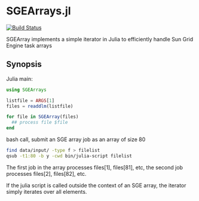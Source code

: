 SGEArrays.jl
===========
[![Build Status](https://travis-ci.org/davidavdav/SGEArrays.jl.svg)](https://travis-ci.org/davidavdav/SGEArrays.jl)

SGEArray implements a simple iterator in Julia to efficiently handle Sun Grid Engine task arrays

Synopsis
--------

Julia main:

```julia
using SGEArrays

listfile = ARGS[1]
files = readdlm(listfile)

for file in SGEArray(files)
  ## process file $file 
end
```

bash call, submit an SGE array job as an array of size 80

```bash
find data/input/ -type f > filelist
qsub -t1:80 -b y -cwd bin/julia-script filelist
```

The first job in the array processes files[1], files[81], etc, the second job processes files[2], files[82], etc.  

If the julia script is called outside the context of an SGE array, the iterator simply iterates over all elements. 


